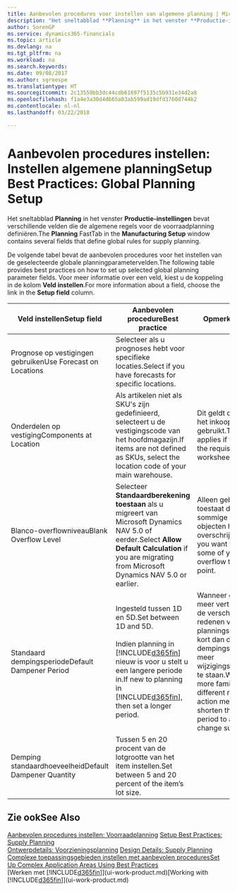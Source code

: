 ```yaml
---
title: Aanbevolen procedures voor instellen van algemene planning | Microsoft Docs
description: "Het sneltabblad **Planning** in het venster **Productie-instellingen** bevat verschillende velden die de algemene regels voor de voorraadplanning definiëren."
author: SorenGP
ms.service: dynamics365-financials
ms.topic: article
ms.devlang: na
ms.tgt_pltfrm: na
ms.workload: na
ms.search.keywords: 
ms.date: 09/08/2017
ms.author: sgroespe
ms.translationtype: HT
ms.sourcegitcommit: 2c13559bb3dc44cdb61697f5135c5b931e34d2a8
ms.openlocfilehash: f1a4e3a30d4d665a83ab599ad19dfd3760d744b2
ms.contentlocale: nl-nl
ms.lasthandoff: 03/22/2018

---
```

# <a name="setup-best-practices-global-planning-setup"></a><span data-ttu-id="42a28-103">Aanbevolen procedures instellen: Instellen algemene planning</span><span class="sxs-lookup"><span data-stu-id="42a28-103">Setup Best Practices: Global Planning Setup</span></span>
<span data-ttu-id="42a28-104">Het sneltabblad **Planning** in het venster **Productie-instellingen** bevat verschillende velden die de algemene regels voor de voorraadplanning definiëren.</span><span class="sxs-lookup"><span data-stu-id="42a28-104">The **Planning** FastTab in the **Manufacturing Setup** window contains several fields that define global rules for supply planning.</span></span>  

 <span data-ttu-id="42a28-105">De volgende tabel bevat de aanbevolen procedures voor het instellen van de geselecteerde globale planningparametervelden.</span><span class="sxs-lookup"><span data-stu-id="42a28-105">The following table provides best practices on how to set up selected global planning parameter fields.</span></span> <span data-ttu-id="42a28-106">Voor meer informatie over een veld, kiest u de koppeling in de kolom **Veld instellen**.</span><span class="sxs-lookup"><span data-stu-id="42a28-106">For more information about a field, choose the link in the **Setup field** column.</span></span>  

|<span data-ttu-id="42a28-107">Veld instellen</span><span class="sxs-lookup"><span data-stu-id="42a28-107">Setup field</span></span>|<span data-ttu-id="42a28-108">Aanbevolen procedure</span><span class="sxs-lookup"><span data-stu-id="42a28-108">Best practice</span></span>|<span data-ttu-id="42a28-109">Opmerking</span><span class="sxs-lookup"><span data-stu-id="42a28-109">Comment</span></span>|  
|-----------------|-------------------|-------------|  
|<span data-ttu-id="42a28-110">Prognose op vestigingen gebruiken</span><span class="sxs-lookup"><span data-stu-id="42a28-110">Use Forecast on Locations</span></span>|<span data-ttu-id="42a28-111">Selecteer als u prognoses hebt voor specifieke locaties.</span><span class="sxs-lookup"><span data-stu-id="42a28-111">Select if you have forecasts for specific locations.</span></span>||  
|<span data-ttu-id="42a28-112">Onderdelen op vestiging</span><span class="sxs-lookup"><span data-stu-id="42a28-112">Components at Location</span></span>|<span data-ttu-id="42a28-113">Als artikelen niet als SKU's zijn gedefinieerd, selecteert u de vestigingscode van het hoofdmagazijn.</span><span class="sxs-lookup"><span data-stu-id="42a28-113">If items are not defined as SKUs, select the location code of your main warehouse.</span></span>|<span data-ttu-id="42a28-114">Dit geldt ook als u alleen het inkoopvoorstel gebruikt.</span><span class="sxs-lookup"><span data-stu-id="42a28-114">This also applies if you only use the requisition worksheet.</span></span>|  
|<span data-ttu-id="42a28-115">Blanco-overflowniveau</span><span class="sxs-lookup"><span data-stu-id="42a28-115">Blank Overflow Level</span></span>|<span data-ttu-id="42a28-116">Selecteer **Standaardberekening toestaan** als u migreert van Microsoft Dynamics NAV 5.0 of eerder.</span><span class="sxs-lookup"><span data-stu-id="42a28-116">Select **Allow Default Calculation** if you are migrating from Microsoft Dynamics NAV 5.0 or earlier.</span></span>|<span data-ttu-id="42a28-117">Alleen gebruiken als u toestaat dat alle of sommige van uw objecten het bestelpunt overschrijden.</span><span class="sxs-lookup"><span data-stu-id="42a28-117">Use only if you want to allow all or some of your items to overflow the reorder point.</span></span>|  
|<span data-ttu-id="42a28-118">Standaard dempingsperiode</span><span class="sxs-lookup"><span data-stu-id="42a28-118">Default Dampener Period</span></span>|<span data-ttu-id="42a28-119">Ingesteld tussen 1D en 5D.</span><span class="sxs-lookup"><span data-stu-id="42a28-119">Set between 1D and 5D.</span></span><br /><br /> <span data-ttu-id="42a28-120">Indien planning in [!INCLUDE[d365fin](includes/d365fin_md.md)] nieuw is voor u stelt u een langere periode in.</span><span class="sxs-lookup"><span data-stu-id="42a28-120">If new to planning in [!INCLUDE[d365fin](includes/d365fin_md.md)], then set a longer period.</span></span>|<span data-ttu-id="42a28-121">Wanneer gebruikers meer vertrouwd zijn met de verschillende redenen voor planningsboodschappen, kort dan de dempingsperiode in om meer wijzigingssuggesties toe te staan.</span><span class="sxs-lookup"><span data-stu-id="42a28-121">When users are more familiar with the different reasons for action messages, then shorten the dampener period to allow more change suggestions.</span></span>|  
|<span data-ttu-id="42a28-122">Demping standaardhoeveelheid</span><span class="sxs-lookup"><span data-stu-id="42a28-122">Default Dampener Quantity</span></span>|<span data-ttu-id="42a28-123">Tussen 5 en 20 procent van de lotgrootte van het item instellen.</span><span class="sxs-lookup"><span data-stu-id="42a28-123">Set between 5 and 20 percent of the item’s lot size.</span></span>||  

## <a name="see-also"></a><span data-ttu-id="42a28-124">Zie ook</span><span class="sxs-lookup"><span data-stu-id="42a28-124">See Also</span></span>  
 <span data-ttu-id="42a28-125">[Aanbevolen procedures instellen: Voorraadplanning](setup-best-practices-supply-planning.md) </span><span class="sxs-lookup"><span data-stu-id="42a28-125">[Setup Best Practices: Supply Planning](setup-best-practices-supply-planning.md) </span></span>  
 <span data-ttu-id="42a28-126">[Ontwerpdetails: Voorzieningsplanning](design-details-supply-planning.md) </span><span class="sxs-lookup"><span data-stu-id="42a28-126">[Design Details: Supply Planning](design-details-supply-planning.md) </span></span>  
 [<span data-ttu-id="42a28-127">Complexe toepassingsgebieden instellen met aanbevolen procedures</span><span class="sxs-lookup"><span data-stu-id="42a28-127">Set Up Complex Application Areas Using Best Practices</span></span>](set-up-complex-application-areas-using-best-practices.md)  
 <span data-ttu-id="42a28-128">[Werken met [!INCLUDE[d365fin](includes/d365fin_md.md)]](ui-work-product.md)</span><span class="sxs-lookup"><span data-stu-id="42a28-128">[Working with [!INCLUDE[d365fin](includes/d365fin_md.md)]](ui-work-product.md)</span></span>

